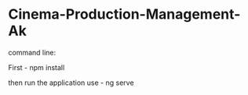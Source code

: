 # Cinema-Production-Management-Ak
 command line:

 
First - npm install 

then run the application use - ng serve 